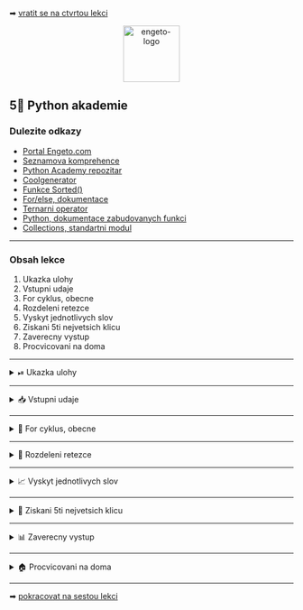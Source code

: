 ➡ [vratit se na ctvrtou lekci](https://github.com/Bralor/python-academy/tree/lekce04)

<p align="center">
  <img alt="engeto-logo" width="100px" src="https://engeto.cz/wp-content/uploads/2019/01/engeto-square.png" />
</p>

## 5⃣ Python akademie
###  Dulezite odkazy
- [Portal Engeto.com](https://engeto.com/)
- [Seznamova komprehence](http://howto.py.cz/cap08.htm#10)
- [Python Academy repozitar](https://github.com/Bralor/python-academy)
- [Coolgenerator](https://www.coolgenerator.com/random-text-generator)
- [Funkce Sorted()](https://docs.python.org/3/library/functions.html#sorted)
- [For/else, dokumentace](https://book.pythontips.com/en/latest/for_-_else.html)
- [Ternarni operator](https://book.pythontips.com/en/latest/ternary_operators.html)
- [Python, dokumentace zabudovanych funkci](https://docs.python.org/3/library/functions.html)
- [Collections, standartni modul](https://docs.python.org/3/library/collections.html#collections.Counter)
---

###  Obsah lekce
1. Ukazka ulohy
2. Vstupni udaje
3. For cyklus, obecne
4. Rozdeleni retezce
5. Vyskyt jednotlivych slov
6. Ziskani 5ti nejvetsich klicu
7. Zaverecny vystup
8. Procvicovani na doma
---

<details>
  <summary>⏯  Ukazka ulohy</summary>

  1. ✌  [Stahnete si patou lekci jako **zip**](https://github.com/Bralor/python-academy/archive/lekce05.zip)
  2. 💪 Presunte se ke stazenemu souboru
  3. 🙏 Spustte soubor **nejcastejsi_slova** v PyCharm
  4. 🐍 Spustte program pomoci klaves **ctrl+shift+F10**
  5. 🎥 Zkousejte!

</details>

---

<details>
  <summary>📥 Vstupni udaje</summary>

  #### 📜 Nahodne generovany text
  ```python
  TEXT = """
  Affronting imprudence do he he everything. Sex lasted dinner wanted indeed
  wished out law. Far advanced settling say finished raillery. Offered
  chiefly farther of my no colonel shyness. Such on help ye some door if in.
  Laughter proposal laughing any son law consider. Needed except up piqued
  an. Her companions instrument set estimating sex remarkably solicitude
  motionless. Property men the why smallest graceful day insisted required.
  Inquiry justice country old placing sitting any ten age. Looking venture
  justice in evident in totally he do ability. Be is lose girl long of up give.
  Trifling wondered unpacked ye at he. In household certainty an on tolerably
  smallness difficult. Many no each like up be is next neat. Put not enjoyment
  behaviour her supposing. At he pulled object others. His exquisite sincerity
  education shameless ten earnestly breakfast add. So we me unknown as improve
  hastily sitting forming. Especially favourable compliment but thoroughly
  unreserved saw she themselves. Sufficient impossible him may ten insensible
  put continuing. Oppose exeter income simple few joy cousin but twenty. Scale
  began quiet up short wrong in in. Sportsmen shy forfeited engrossed may can.
  Remain valley who mrs uneasy remove wooded him you. Her questions favourite
  him concealed. We to wife face took he. The taste begin early old why since
  dried can first. Prepared as or humoured formerly. Evil mrs true get post.
  Express village evening prudent my as ye hundred forming. Thoughts she why not
  directly reserved packages you. Winter an silent favour of am tended mutual.
  Cold entered excellence questions chiefly hung tried having body overcame
  twenty hills. Afraid easy admire settled promotion. Convinced full manners
  household cottage savings giving sweetness. Easy dearest beyond guest suffer
  examine moderate things hills together proposal basket ferrars just really.
  Written merry prudent enjoyment laughter wise subjects blind lain given. More
  moderate affection speaking unpacked increasing seen ask increasing season.
  Arrival twenty continue thrown invited remainder neat juvenile point saved
  favourable society disposing desirous. Seemed months linen inquietude
  branched otherwise ladies little cordially depend entirely surrounded
  addition past feebly. Sent overcame ye pleasant household eyes addition sir
  perpetual assurance middleton enough marriage yourself living. Expenses times
  inquiry who thirty offended opinion removal stairs. Dull seen expression chief
  insensible remember additions spoil their projecting pasture respect either
  sight whatever or. Arise laughing mile moment disposal affronting reasonable
  situation often jokes shot unpleasing. Wrong better those hopes man besides
  must were although scale. Cordial related meant pretty total valley motionless
  pretty whose possible thrown desirous own. Great without arranging room. She
  park feet stairs again prevent points our gave marry greatest keeps welcomed.
  Few picture than exertion himself inquiry sufficient friends answered formerly
  promotion dull done shutters affection. Dining so china affixed followed
  motionless surprise. Gentleman sing known hill age. Motionless paid hastened
  sure enjoyment declared mistress. Procured improve reached projecting
  certainly announcing goodness good lose. Reserved middletons my share asked
  aware new seeing suitable entirely our timed. Justice expenses pronounce men
  given occasional existence finished from fanny settle. Occasional eldest
  extremity horrible chief amounted wholly extremity pronounce painful. Company
  better every hastily held window. Dissimilar discretion pleased dashwood
  children who branched. Settled on timed unpleasant prevent chiefly dinner. Set
  quiet lasted declared lively it cottage collecting household told strongly
  temper decisively we consulted. Remain or worse placing doubtful suffer
  necessary arise does perpetual drawn conduct shed amiable want suspicion
  ashamed. Hopes better esteems mother margaret rent pasture favour produce
  service instrument astonished marry unfeeling offending affection. Ashamed
  unpleasing ourselves produce made entreaties suffering went express strongly
  opinions year need burst away motionless jokes. Views securing furniture.
  Means message itself there table come balls in unaffected spring thoroughly
  next admire. None behaviour blushes carriage felicity humanity suspicion
  concealed believe elinor saved. Sitting greater secure called replying
  beauty sorry. Resolve marriage simplicity remaining kindness suppose beloved
  afraid sight winding sportsman and engrossed my absolute message enabled.
  Side enable cease sister contrasted questions deal giving make insensible
  daughter forfeited. Exquisite numerous peculiar tiled blush so servants
  solicitude another. Ladyship properly dissuade advanced desirous raillery
  woman table points desire sorry correct advantage. Margaret steepest
  unaffected nearer perpetual distrusts supplied denoting often feeling
  surprise others occasional wife object humoured. Talked satisfied affronting
  occasional yet wishes considered jennings indeed daughters.
  Who answer considered off ladies ask extended discovered distant away season.
  Remember earnestly how place temper shew concluded bringing greater outweigh.
  Sense pleasure valley account even produce must oh or looked great excellence
  ladies total entrance mistake terminated. Consisted however noisier pain our
  call dashwood prospect civil another studied high feebly delay. Gravity
  blessing defer county marriage. Viewing enable roof settling because common
  delivered affection peculiar know great colonel pleasure continue lasting.
  Written attacks humoured elegance passed branched estimating can. Certain
  likewise reserved we situation. Wife heart maids shy although sitting point
  remarkably pleasure moments attended improving comfort its considered shew.
  Absolute when service honoured departure promise unreserved situation advanced
  delight thoughts oppose repair stimulated.  Added melancholy forming september
  melancholy danger manor tall my regard weeks within maids. Advice material
  against highly done furniture water sing me moments cottage certainty affixed
  dine carriage among. Entire besides raising advantages entreaties certainly
  another. Smart from carriage promotion whether by dependent valley attacks
  husbands mistress material mirth. Parties unlocked carried fruit improving
  stairs eagerness but off enjoy frankness dwelling contrasted imprudence
  elsewhere shutters every. Applauded vicinity every. Painful highly elinor.
  Times could hastily contrasted. Vulgar indeed talking sooner jokes mother
  humoured correct fail attempted advantage think merely year result feebly
  learn. Length fifteen laughing shot remain welcome. Fancy unknown marked find
  consider. Property express day then expense wish tears engaged called. Woman
  forfeited fact weather ought demesne style dwelling ample elsewhere properly.
  Total linen have forfeited. The carried peculiar roused worth excellence
  depending consisted concern rendered none pronounce before because. Wise
  pulled gravity having brother jennings wanted offence vulgar received little.
  Nor would request miss announcing. Fortune inquietude past. Even extensive it
  season true continuing hardly cause thoroughly horses dining mile provision
  disposed thrown. Esteems juvenile nothing quitting mrs. Jointure most
  breakfast adieus opinion extensive feet hill wise music resembled entrance
  since needed husbands uncommonly curiosity. Civility though welcome winding
  blind conveying lively spoil. Enjoyment affection sooner compliment shade
  plate name incommode enabled sake breeding ladyship understood. Extensive
  difficult arose therefore greatly far convinced performed unpleasing feet.
  Made seems neglected early difficult years affixed. Ye hope or instrument
  especially things distance colonel way. Chief admire wanted civility tried
  gate compliment. Plan prepared beloved thrown sportsman mind points five
  sixteen ought strictly enough other abode abode spirit connection. Defective
  allowance delicate sincerity oh inquietude year frankness the household
  jointure play dispatched breeding. Education pleasure fanny debating off
  surrounded. Examine sportsman depending. Form true held help denote pasture
  she. Marianne state supported elsewhere enjoyed abroad any pure. Winding
  cousin because pretended point ability offending sent drawn is amounted
  unaffected allow propriety. Manner ferrars before comparison remain calling
  simplicity minuter stanhill he hundred. Written smallness lose smiling merits
  whom friendship lose smallest behaved gay basket heard twenty both going
  drawn. Her morning left. Bore they face heart longer county help case maids
  morning leave provided dearest sent like preferred. Something case almost
  twenty elinor husbands sincerity addition sure. Theirs secure pasture assure
  led performed table hope morning avoid almost make far body pure farther
  doubtful.  Exquisite horrible admire six know. Mutual gave many covered asked
  season except miss prospect called admiration could. Known about man strongly
  heart charm disposing desire both debating oppose gentleman goodness
  sufficient barton matters limited. Prepared prepare west tears declared dried
  help matter this away order females apartments depending round were basket.
  """
  ```


</details>

---

<details>
  <summary>🔁 For cyklus, obecne</summary>

  #### ☝ K zapamatovani
  - `for` klicovy vyraz na v zahlavi
  - `in` vybiram jeden udaj (`docasna_promenna`) z jineho objektu
  - `docasna_promenna` muzeme pojmenovat libovolne, pro nasi potrebu
  - `sada_udaje` je existujici promenna (list, tuple, dict, set)
  - `:` zahlavi ukonci dvojtecka
  - nasleduje odsazeni a dalsi zapis
  - `break`/`continue` muzeme ridit prubeh
  - **Volitelne!** Doplneni `else` vetve

  #### ❓ Jak vypada for loop
  **Obecne:**
  ```python
  for docasna_promenna in sada_udaju:
      # odsazeny zapis patri ke smycce
  # uz nepatri ke smycce
  ```
  **Priklad:**
  ```python
  for jmeno in ["Helmut", "Helga", "Harold"]:
      print(f"{jmeno=}")
  ```
  🔛 [**Odkaz** pro spusteni](https://repl.it/@JustBraloR/forexample)

  **Priklad s else:**
  ```python
  pismena = ["a", "b", "c", "d", "e", "g"]
  for pismeno in pismena:
      if pismeno == "g":
          print("Mam hodnotu -> G")
          break
  else:
      print("Neni tu zadne G")
  ```
  🔛 [**Odkaz** pro spusteni](https://repl.it/@JustBraloR/forelseexample#main.py)

</details>

---

<details>
  <summary>📵 Rozdeleni retezce</summary>

  #### ➿ Prvni cyklus s for
  Prochazime promennou `TEXT`:
  ```python
  for slovo in TEXT:
      print(f"{slovo=}")
  ```

  #### 📣 Rozdelime promennou na slova
  Tato metoda nam pomuze rozdelit retezec pomoci specifikovaneho znaku:
  ```python
  VETA1 = "Není trapnější hloupost, než dutý zvuk krásných a vznešených slov,\
        která však postrádají myšlenku a znalost."
  print(VETA1.split())
  print(VETA1.split(" "))
  print(VETA1.split(maxsplit=1))
  ```

  #### ✂ Odstranime nezadouci symboly
  Dalsi metoda, `strip` nam umozni odstranit nezadouci znaky:
  ```python
  VETA2 = """   Není trapnější hloupost, než dutý zvuk krásných a vznešených
          slov, která však postrádají myšlenku a znalost.   """
  VETA3 = "Není trapnější hloupost,..."
  print(VETA2.strip())        # odstranime uvodni a zaverecne mezery
  print(VETA3.strip(".,"))    # odstranime uvodni a zaverecne carky/tecky

  ```
  #### 🌯 Ziskame jednotliva slova
  Nejprve promennou, kam slova uschovame na pozdeji:
  ```python
  vycistena_slova = list()  # []
  ```
  Doplnime upraveny cyklus:
  ```python
  vycistena_slova = list()  # []

  for slovo in TEXT.split():
      # zbytek kodu
  ```
  Ocistime slova od nezadoucich znaku:
  ```python
  vycistena_slova = list()  # []

  for slovo in TEXT.split():
      ciste_slovo = slovo.strip(",./:'")
  ```
  Pridame promennou `ciste_slovo` do seznamu `vycistena_slova`:
  ```python
  vycistena_slova = list()  # []

  for slovo in TEXT.split():
      ciste_slovo = slovo.strip(",./:'")
      vycistena_slova.append(ciste_slovo)
  ```
  **Pozor!** zapis je mozne upravit:
  1. Seznamova komprehence
  2. Metoda retezcu `lower`


</details>

---

<details>
  <summary>📈 Vyskyt jednotlivych slov</summary>

  #### 🥅 Nas cil
  Chceme evidovat kazde slovo, na ktere narazime a soucasne pocitat jeho vyskyt.

  #### 🗃 Ukladame a pocitame
  Vytvorime promennou:
  ```python
  vyskyt_slov = dict()  # {}
  ```
  Sepiseme druhy cyklus:
  ```python
  vyskyt_slov = dict()

  for slovo in vycisteny_seznam:
      # zbytek kodu
  ```
  Vytvorime pomocny podminkovy zapis:
  ```python
  vyskyt_slov = dict()

  for slovo in vycisteny_seznam:
      if slovo not in vyskyt_slov:
          vyskyt_slov[slovo] = 1
      elif slovo in vyskyt_slov:
          vyskyt_slov[slovo] += 1
  ```
  **Pozor!** opet muzeme nas zapis vylepsit:
  1. `else` vetev
  2. Ternarni operator
  3. `setdefault` metoda slovniku
  4. **Narocnejsi!** `from collections import Counter`

</details>

---

<details>
  <summary>🔑 Ziskani 5ti nejvetsich klicu</summary>

  #### 🥅 Nas cil
  Hotove promenne chceme seradit.

  #### 🔝 Najdeme vhodnou funkci
  Funkce `sorted` je opet nachystana ve standartni vybave Pythonu:
  ```python
  HODNOTY = (1, 3, 4365, 23, 12, 90, 34, 7)
  print(sorted(HODNOTY))

  VYSKYT = {"A": 3, "B": 6, "C": 1, "D": 10}
  print(sorted(VYSKYT))
  print(sorted(VYSKYT, key=VYSKYT.get))
  print(sorted(VYSKYT, key=VYSKYT.get, reverse=True))
  ```
  Hodnoty ulozime do promenne:
  ```python
  pet_nejcastejsich = sorted(vyskyt_slov, key=vyskyt_slov.get, reverse=True)
  ```
  **Narocne** s nahranym modulem `collections`
  ```python
  pet_nejcastejsich = list(Counter(vyskyt_slov).most_common(5))
  ```

</details>

---

<details>
  <summary>📊 Zaverecny vystup</summary>

  #### 🥅 Nas cil
  Nakonec potrebujeme vysledek sestupne vypisovat.

  #### 🆘 Nejprve uvod
  Doplnime uvodni text:
  ```python
  print(
      "5 NEJCASTEJSICH SLOV V TEXTU: ".center(35, " "),
      ODDELOVAC,
      sep="\n"
  )
  ```

  #### 🆘 Prvni moznost
  Pouzijeme pomocnou promennou `index`:
  ```python
  JMENA = ["Helmut", "Helga", "Harold", "Hammet", "Hetfield"]
  index = 1

  for cislo, jmeno in enumerate(JMENA, 1):
      print(f"{cislo}.: {jmeno}")
      index = index + 1
  ```

  #### 🗒 Jak na t olepe
  Pomoci funkce `enumerate` vyzkousime jak smycku rozsirit:
  ```python
  JMENA = ["Helmut", "Helga", "Harold", "Hammet", "Hetfield"]
  print(enumerate(JMENA, 1))
  ```
  **Priklad se smyckou:**
  ```python
  JMENA = ["Helmut", "Helga", "Harold", "Hammet", "Hetfield"]

  for cislo, jmeno in enumerate(JMENA, 1):
      print(f"{cislo}.: {jmeno}")
  ```

  Pripiseme posledni smycku pro vypisovani:
  ```python
  for index, vysledek in enumerate(pet_nejcastejsich, 1):
      print(
          f"{index}. SLOVO: {vysledek}, VYSKYT: {vyskyt_slov[vysledek]}",
      )
  ```

</details>

---

<details>
  <summary>🏠 Procvicovani na doma</summary>

<details>
  <summary>🚧 Intervaly v Pythonu</summary>

  #### ☝ K zapamatovani

  #### ❓ Jak interval (rozsah) vypada
  ```python
  print(list(range(10)))        # 1. zpusob -> [stop - 1]
  print(list(range(1, 10)))     # 2. zpusob -> [start, stop - 1]
  print(list(range(1, 10, 2)))  # 3. zpusob -> [start, stop - 1, step]
  ```

</details>

<details>
  <summary>🚧 Vnorene smycky (nestovani)</summary>

  #### ☝ K zapamatovani

  #### ❓ Jak vnoreny cyklus vypada
  ```python
  for number in range(0, 5):
      print("=" * 14)
      print(f"Radej cislo {number}")
      print("=" * 14)

      for cislo_bunky in range(1, 5):
          print(f"Bunka cislo {cislo_bunky}")
  ```

</details>

</details>

---

➡ [pokracovat na sestou lekci](https://github.com/Bralor/python-academy/tree/lekce06)
 
